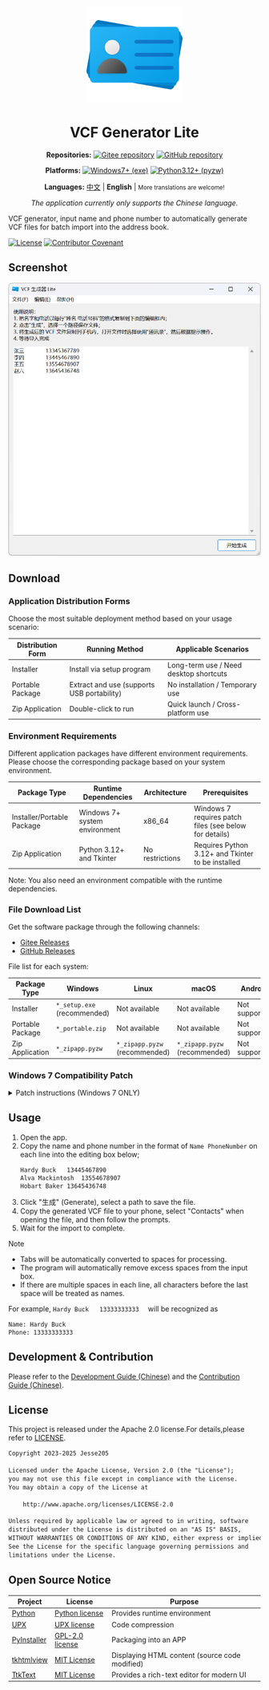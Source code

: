 <div align="center">
<img src="./docs/images/icon.png" width="192" alt="App icon" />

# VCF Generator Lite

**Repositories:**
[![Gitee repository](https://img.shields.io/badge/Gitee-repository-C71D23?logo=gitee)][RepositoryOnGitee]
[![GitHub repository](https://img.shields.io/badge/GitHub-repository-0969da?logo=github)][RepositoryOnGithub]

**Platforms:**
[![Windows7+ (exe)](https://img.shields.io/badge/Windows_7+-exe-0078D4?logo=windows)][ReleaseOnGitee]
[![Python3.12+ (pyzw)](https://img.shields.io/badge/Python_3.12+-pyzw-3776AB?logo=python&logoColor=f5f5f5)][ReleaseOnGitee]

**Languages:**
[中文](./README.zh.md) |
**English** |
<small>More translations are welcome!</small>

_The application currently only supports the Chinese language._

</div>

VCF generator, input name and phone number to automatically generate VCF files for batch import into the address book.

[![License](https://img.shields.io/github/license/HelloTool/VCFGeneratorLiteForTkinter)](./LICENSE)
[![Contributor Covenant](https://img.shields.io/badge/Contributor%20Covenant-2.1-4baaaa.svg)](./docs/CODE_OF_CONDUCT.md)

## Screenshot

<img src="./docs/images/screenshots/Snipaste_2025-04-17_07-24-28.webp" width="600" alt="Main window" />

## Download

### Application Distribution Forms

Choose the most suitable deployment method based on your usage scenario:

| Distribution Form | Running Method                             | Applicable Scenarios                   |
| ----------------- | ------------------------------------------ | -------------------------------------- |
| Installer         | Install via setup program                  | Long-term use / Need desktop shortcuts |
| Portable Package  | Extract and use (supports USB portability) | No installation / Temporary use        |
| Zip Application   | Double-click to run                        | Quick launch / Cross-platform use      |

### Environment Requirements

Different application packages have different environment requirements. Please choose the corresponding package based on your system environment.

| Package Type               | Runtime Dependencies          | Architecture    | Prerequisites                                          |
| -------------------------- | ----------------------------- | --------------- | ------------------------------------------------------ |
| Installer/Portable Package | Windows 7+ system environment | x86_64          | Windows 7 requires patch files (see below for details) |
| Zip Application            | Python 3.12+ and Tkinter      | No restrictions | Requires Python 3.12+ and Tkinter to be installed      |

Note: You also need an environment compatible with the runtime dependencies.

### File Download List

Get the software package through the following channels:

- [Gitee Releases][ReleaseOnGitee]
- [GitHub Releases][ReleaseOnGithub]

File list for each system:

| Package Type     | Windows                     | Linux                         | macOS                         | Android       |
| ---------------- | --------------------------- | ----------------------------- | ----------------------------- | ------------- |
| Installer        | `*_setup.exe` (recommended) | Not available                 | Not available                 | Not supported |
| Portable Package | `*_portable.zip`            | Not available                 | Not available                 | Not supported |
| Zip Application  | `*_zipapp.pyzw`             | `*_zipapp.pyzw` (recommended) | `*_zipapp.pyzw` (recommended) | Not supported |

### Windows 7 Compatibility Patch

<details>
<summary>Patch instructions (Windows 7 ONLY)</summary>

1. **Download Python embed package** from [PythonWin7][PythonWin7RepositoryOnGithub]:
   - `python-3.13.2-embed-amd64.zip`
2. **Extract required DLLs**:
   - `python313.dll`
   - `api-ms-win-core-path-l1-1-0.dll`
3. **Apply patch**:
   1. Complete software installation
   2. Navigate to `_internal` folder in installation directory
   3. Replace existing files with the extracted DLLs

</details>

## Usage

1. Open the app.
2. Copy the name and phone number in the format of `Name PhoneNumber` on each line into the editing box below;
   ```text
   Hardy Buck	13445467890
   Alva Mackintosh	13554678907
   Hobart Baker	13645436748
   ```
3. Click "生成" (Generate), select a path to save the file.
4. Copy the generated VCF file to your phone, select "Contacts" when opening the file, and then follow the prompts.
5. Wait for the import to complete.

> [!NOTE]
>
> - Tabs will be automatically converted to spaces for processing.
> - The program will automatically remove excess spaces from the input box.
> - If there are multiple spaces in each line, all characters before the last space will be treated as names.
>
> For example, ` Hardy Buck   13333333333   ` will be recognized as
>
> ```text
> Name: Hardy Buck
> Phone: 13333333333
> ```

## Development & Contribution

Please refer to the [Development Guide (Chinese)](./docs/dev/README.md) and the [Contribution Guide (Chinese)](./docs/CONTRIBUTING.md).

## License

This project is released under the Apache 2.0 license.For details,please refer to [LICENSE](./LICENSE).

```txt
Copyright 2023-2025 Jesse205

Licensed under the Apache License, Version 2.0 (the "License");
you may not use this file except in compliance with the License.
You may obtain a copy of the License at

    http://www.apache.org/licenses/LICENSE-2.0

Unless required by applicable law or agreed to in writing, software
distributed under the License is distributed on an "AS IS" BASIS,
WITHOUT WARRANTIES OR CONDITIONS OF ANY KIND, either express or implied.
See the License for the specific language governing permissions and
limitations under the License.
```

## Open Source Notice

| Project                               | License                               | Purpose                                        |
| ------------------------------------- | ------------------------------------- | ---------------------------------------------- |
| [Python][CPythonRepository]           | [Python license][CPythonLicense]      | Provides runtime environment                   |
| [UPX][UPXRepository]                  | [UPX license][UPXLicense]             | Code compression                               |
| [PyInstaller][PyInstallerRepository]  | [GPL-2.0 license][PyInstallerLicense] | Packaging into an APP                          |
| [tkhtmlview][TkhtmlviewRepository]    | [MIT License][TkhtmlviewLicense]      | Displaying HTML content (source code modified) |
| [TtkText][TtkTextRepository]          | [MIT License][TtkTextLicense]         | Provides a rich-text editor for modern UI      |

[RepositoryOnGitee]: https://gitee.com/HelloTool/VCFGeneratorLiteForTkinter/
[RepositoryOnGithub]: https://github.com/HelloTool/VCFGeneratorLiteForTkinter/
[ReleaseOnGitee]: https://gitee.com/HelloTool/VCFGeneratorLiteForTkinter/releases/latest
[ReleaseOnGithub]: https://github.com/HelloTool/VCFGeneratorLiteForTkinter/releases/latest
[PythonWin7RepositoryOnGithub]: https://github.com/adang1345/PythonWin7

[PythonHomepage]: https://www.python.org/
[CPythonRepository]: https://github.com/python/cpython
[CPythonLicense]: https://docs.python.org/3/license.html
[UPXRepository]: https://github.com/upx/upx
[UPXLicense]: https://github.com/upx/upx/blob/devel/LICENSE
[PyInstallerRepository]: https://github.com/pyinstaller/pyinstaller
[PyInstallerLicense]: https://pyinstaller.org/en/stable/license.html
[TkhtmlviewRepository]: https://github.com/bauripalash/tkhtmlview
[TkhtmlviewLicense]: https://github.com/bauripalash/tkhtmlview/blob/main/LICENSE
[TtkTextRepository]: https://github.com/Jesse205/TtkText
[TtkTextLicense]: https://github.com/Jesse205/TtkText/blob/main/LICENSE
